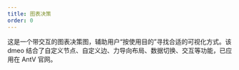 ```yaml
---
title: 图表决策
order: 0
---
```


这是一个带交互的图表决策图，辅助用户“按使用目的”寻找合适的可视化方式。该 dmeo 结合了自定义节点、自定义边、力导向布局、数据切换、交互等功能，已应用在 AntV 官网。